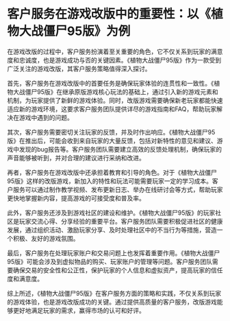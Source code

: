 # 客户服务在游戏改版中的重要性：以《植物大战僵尸95版》为例

在游戏改版的过程中，客户服务扮演着至关重要的角色，它不仅关系到玩家的满意度和忠诚度，也是游戏成功与否的关键因素。《植物大战僵尸95版》作为一款受到广泛关注的游戏改版，其客户服务策略值得深入探讨。

首先，客户服务在游戏改版中的首要任务是确保玩家体验的连贯性和一致性。《植物大战僵尸95版》在继承原版游戏核心玩法的基础上，通过引入新的游戏元素和机制，为玩家提供了新鲜的游戏体验。同时，改版游戏需要确保新老玩家都能快速适应新的游戏环境，这要求客户服务团队提供详尽的游戏指南和FAQ，帮助玩家解决在游戏中遇到的问题。

其次，客户服务需要密切关注玩家的反馈，并及时作出响应。《植物大战僵尸95版》在推出后，可能会收到来自玩家的大量反馈，包括对新特性的意见和建议、游戏中发现的bug报告等。客户服务团队需要建立高效的反馈处理机制，确保玩家的声音能够被听到，并对合理的建议进行采纳和改进。

再者，客户服务在游戏改版中还承担着教育和引导的角色。对于《植物大战僵尸95版》这样的改版游戏，新加入的特性和玩法可能需要玩家一定的学习成本。客户服务可以通过制作教学视频、发布更新日志、举办在线研讨会等方式，帮助玩家更快地掌握新内容，提高游戏的可接受度和普及率。

此外，客户服务还涉及到游戏社区的建设和维护。《植物大战僵尸95版》的玩家社区是玩家交流心得、分享经验的重要平台。客户服务团队需要积极促进社区的健康发展，通过组织活动、激励玩家分享、及时处理社区中的不当行为等措施，营造一个积极、友好的游戏氛围。

最后，客户服务在处理玩家账户和交易问题上也发挥着重要作用。《植物大战僵尸95版》可能会涉及到虚拟物品的购买、玩家账户的管理等问题。客户服务团队需要确保交易的安全性和公正性，保护玩家的个人信息和虚拟资产，提高玩家的信任度和满意度。

综上所述，《植物大战僵尸95版》在客户服务方面的策略和实践，不仅关系到玩家的游戏体验，也是游戏改版成功的关键。通过提供高质量的客户服务，改版游戏能够更好地满足玩家的需求，赢得市场的认可和好评。